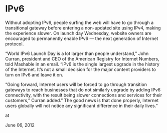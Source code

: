 # IPv6
Without adopting IPv6, people surfing the web will have to go through
 a transitional gateway before entering a non-updated site using IPv4,
 making the experience slower. On launch day Wednesday, website owners 
are encouraged to permanently enable IPv6 — the next generation of 
Internet protocol.


“World IPv6 Launch Day is a lot larger than people understand,” John 
Curran, president and CEO of the American Registry for Internet Numbers,
 told Mashable in an email. “IPv6 is the single largest upgrade
 in the history of the Internet. It’s not a small decision for the major
 content providers to turn on IPv6 and leave it on.


“Going forward, Internet users will be forced to go through 
transition gateways to reach businesses that do not similarly upgrade by
 adding IPv6 connectivity, with the result being slower connections and 
services for their customers,” Curran added.” The good news is that done
 properly, Internet users globally will not notice any significant 
difference in their daily lives.”








at

June 06, 2012















